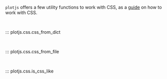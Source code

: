 `plotjs` offers a few utility functions to work with CSS, as a [guide](../guides/css/index.md) on how to work with CSS.

<br>

::: plotjs.css.css_from_dict

<br>

::: plotjs.css.css_from_file

<br>

::: plotjs.css.is_css_like
